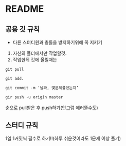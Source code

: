 # README

## 공용 깃 규칙

- 다른 스터디원과 충돌을 방지하기위해 꼭 지키기

1. 자신의 폴더에서만 작업할것.
2. 작업한뒤 깃에 올릴때는 

```python
git pull

git add.

git commit -m ‘날짜, 몇문제풀었는지’

gir push -u origin master
```

순으로 pull받은 후 push하기(안그럼 에러뜰수도)

## 스터디 규칙

1일 1커밋씩 필수로 하기!!(하루 쉬운것이라도 1문제 이상 풀기)